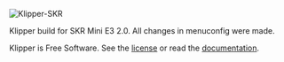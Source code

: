 ![Klipper-SKR](https://github.com/czacha994/klipper/workflows/Klipper-SKR/badge.svg?branch=SKR-Mini-E3-2.0)

Klipper build for SKR Mini E3 2.0.
All changes in menuconfig were made.

Klipper is Free Software. See the [license](COPYING) or read the
[documentation](https://www.klipper3d.org/Overview.html).
